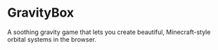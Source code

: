 # GravityBox

A soothing gravity game that lets you create beautiful, Minecraft-style orbital systems in the browser.
